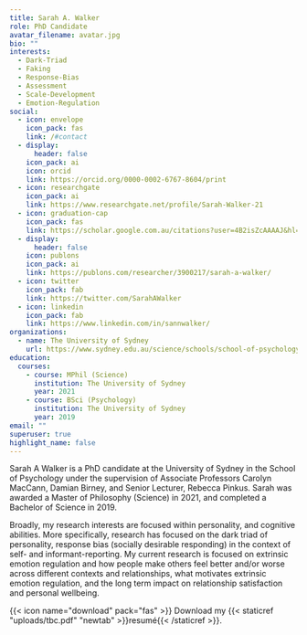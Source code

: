 ```yaml
---
title: Sarah A. Walker
role: PhD Candidate
avatar_filename: avatar.jpg
bio: ""
interests:
  - Dark-Triad
  - Faking
  - Response-Bias
  - Assessment
  - Scale-Development
  - Emotion-Regulation
social:
  - icon: envelope
    icon_pack: fas
    link: /#contact
  - display:
      header: false
    icon_pack: ai
    icon: orcid
    link: https://orcid.org/0000-0002-6767-8604/print
  - icon: researchgate
    icon_pack: ai
    link: https://www.researchgate.net/profile/Sarah-Walker-21
  - icon: graduation-cap
    icon_pack: fas
    link: https://scholar.google.com.au/citations?user=4B2isZcAAAAJ&hl=en
  - display:
      header: false
    icon: publons
    icon_pack: ai
    link: https://publons.com/researcher/3900217/sarah-a-walker/
  - icon: twitter
    icon_pack: fab
    link: https://twitter.com/SarahAWalker
  - icon: linkedin
    icon_pack: fab
    link: https://www.linkedin.com/in/sannwalker/
organizations:
  - name: The University of Sydney
    url: https://www.sydney.edu.au/science/schools/school-of-psychology.html
education:
  courses:
    - course: MPhil (Science)
      institution: The University of Sydney
      year: 2021
    - course: BSci (Psychology)
      institution: The University of Sydney
      year: 2019
email: ""
superuser: true
highlight_name: false
---
```

Sarah A Walker is a PhD candidate at the University of Sydney in the School of Psychology under the supervision of Associate Professors Carolyn MacCann, Damian Birney, and Senior Lecturer, Rebecca Pinkus.  Sarah was awarded a Master of Philosophy (Science) in 2021, and completed a Bachelor of Science in 2019. 

Broadly, my research interests are focused within personality, and cognitive abilities. More specifically, research has focused on the dark triad of personality, response bias (socially desirable responding) in the context of self- and informant-reporting. My current research is focused on extrinsic emotion regulation and how people make others feel better and/or worse across different contexts and relationships, what motivates extrinsic emotion regulation, and the long term impact on relationship satisfaction and personal wellbeing.

{{< icon name="download" pack="fas" >}} Download my {{< staticref "uploads/tbc.pdf" "newtab" >}}resumé{{< /staticref >}}.